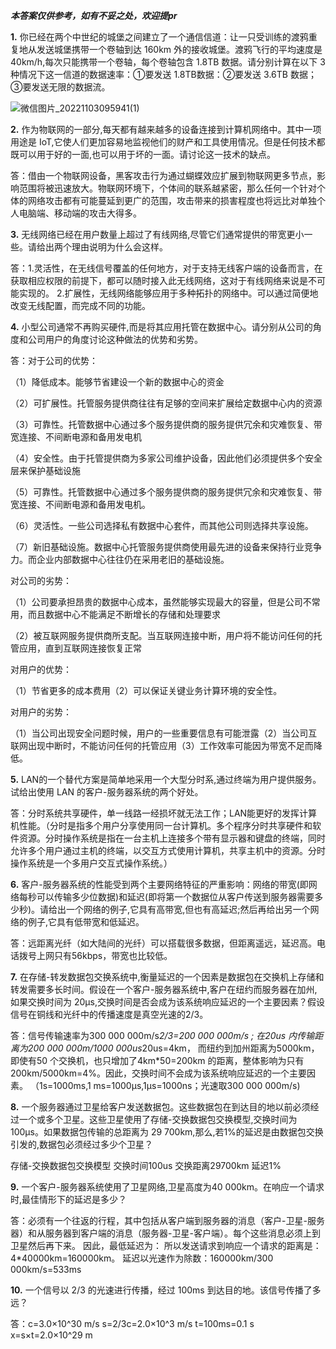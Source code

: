 ***本答案仅供参考，如有不妥之处，欢迎提pr***

**1.** 你已经在两个中世纪的城堡之间建立了一个通信信道：让一只受训练的渡鸦重复地从发送城堡携带一个卷轴到达 160km 外的接收城堡。渡鸦飞行的平均速度是 40km/h,每次只能携带一个卷轴，每个卷轴包含 1.8TB 数据。请分别计算在以下 3 种情况下这一信道的数据速率：①要发送 1.8TB数据：②要发送 3.6TB 数据；③要发送无限的数据流。

![微信图片_20221103095941(1)](https://user-images.githubusercontent.com/73470293/199635004-5fe8c8dc-5aad-4d9f-86cd-0263b99049b7.jpg)

**2.** 作为物联网的一部分,每天都有越来越多的设备连接到计算机网络中。其中一项用途是 IoT,它使人们更加容易地监视他们的财产和工具使用情况。但是任何技术都既可以用于好的一面,也可以用于坏的一面。请讨论这一技术的缺点。

答：借由一个物联网设备，黑客攻击行为通过蝴蝶效应扩展到物联网更多节点，影响范围将被迅速放大。物联网环境下，个体间的联系越紧密，那么任何一个针对个体的网络攻击都有可能蔓延到更广的范围，攻击带来的损害程度也将远比对单独个人电脑端、移动端的攻击大得多。

**3.** 无线网络已经在用户数量上超过了有线网络,尽管它们通常提供的带宽更小一些。请给出两个理由说明为什么会这样。

答：1.灵活性，在无线信号覆盖的任何地方，对于支持无线客户端的设备而言，在获取相应权限的前提下，都可以随时接入此无线网络，这对于有线网络来说是不可能实现的。
2.扩展性，无线网络能够应用于多种拓扑的网络中。可以通过简便地改变无线配置，而完成不同的功能。

**4.** 小型公司通常不再购买硬件,而是将其应用托管在数据中心。请分别从公司的角度和公司用户的角度讨论这种做法的优势和劣势。

答：对于公司的优势：

（1）降低成本。能够节省建设一个新的数据中心的资金

（2）可扩展性。托管服务提供商往往有足够的空间来扩展给定数据中心内的资源

（3）可靠性。托管数据中心通过多个服务提供商的服务提供冗余和灾难恢复、带宽连接、不间断电源和备用发电机

（4）安全性。由于托管提供商为多家公司维护设备，因此他们必须提供多个安全层来保护基础设施

（5）可靠性。托管数据中心通过多个服务提供商的服务提供冗余和灾难恢复、带宽连接、不间断电源和备用发电机。

（6）灵活性。一些公司选择私有数据中心套件，而其他公司则选择共享设施。

（7）新旧基础设施。数据中心托管服务提供商使用最先进的设备来保持行业竞争力。而企业内部数据中心往往仍在采用老旧的基础设施。


对公司的劣势：

（1）公司要承担昂贵的数据中心成本，虽然能够实现最大的容量，但是公司不常用，而且数据中心不能满足不断增长的存储和处理要求

（2）被互联网服务提供商所支配。当互联网连接中断，用户将不能访问任何的托管应用，直到互联网连接恢复正常

对用户的优势：

（1）节省更多的成本费用（2）可以保证关键业务计算环境的安全性。

对用户的劣势：

（1）当公司出现安全问题时候，用户的一些重要信息有可能泄露（2）当公司互联网出现中断时，不能访问任何的托管应用（3）工作效率可能因为带宽不足而降低。

**5.** LAN的一个替代方案是简单地采用一个大型分时系,通过终端为用户提供服务。试给出使用 LAN 的客户-服务器系统的两个好处。

答：分时系统共享硬件，单一线路一经损坏就无法工作；LAN能更好的发挥计算机性能。（分时是指多个用户分享使用同一台计算机。多个程序分时共享硬件和软件资源。分时操作系统是指在一台主机上连接多个带有显示器和键盘的终端，同时允许多个用户通过主机的终端，以交互方式使用计算机，共享主机中的资源。分时操作系统是一个多用户交互式操作系统。）

**6.** 客户-服务器系统的性能受到两个主要网络特征的严重影响：网络的带宽(即网络每秒可以传输多少位数据)和延迟(即将第一个数据位从客户传送到服务器需要多少秒)。请给出一个网络的例子,它具有高带宽,但也有高延迟;然后再给出另一个网络的例子,它具有低带宽和低延迟。

答：远距离光纤（如大陆间的光纤）可以搭载很多数据，但距离遥远，延迟高。电话拨号上网只有56kbps，带宽也比较低。

**7.** 在存储-转发数据包交换系统中,衡量延迟的一个因素是数据包在交换机上存储和转发需要多长时间。假设在一个客户-服务器系统中,客户在纽约而服务器在加州,如果交换时间为 20μs,交换时间是否会成为该系统响应延迟的一个主要因素？假设信号在铜线和光纤中的传播速度是真空光速的2/3。

答：信号传输速率为300 000 000m/s*2/3=200 000 000m/s ;
在20us 内传输距离为200 000 000m/1000 000us*20us=4km，
而纽约到加州距离为5000km， 即使有50 个交换机，也只增加了4km*50=200km 的距离，整体影响为只有200km/5000km=4%。因此，交换时间不会成为该系统响应延迟的一个主要因素。
（1s=1000ms,1 ms=1000μs,1μs=1000ns；光速取300 000 000m/s)

**8.** 一个服务器通过卫星给客户发送数据包。这些数据包在到达目的地以前必须经过一个或多个卫星。这些卫星使用了存储-交换数据包交换模型,交换时间为 100μs。如果数据包传输的总距离为 29 700km,那么,若1%的延迟是由数据包交换引发的,数据包必须经过多少个卫星？

存储-交换数据包交换模型
交换时间100us
交换距离29700km
延迟1%

**9.** 一个客户-服务器系统使用了卫星网络,卫星高度为40 000km。在响应一个请求时,最佳情形下的延迟是多少？

答：必须有一个往返的行程，其中包括从客户端到服务器的消息（客户-卫星-服务器）和从服务器到客户端的消息（服务器-卫星-客户端）。每个这些消息必须上到卫星然后再下来。 因此，最低延迟为：
所以发送请求到响应一个请求的距离是：4*40000km=160000km。
延迟以光速作为除数：160000km/300 000km/s=533ms

**10.** 一个信号以 2/3 的光速进行传播，经过 100ms 到达目的地。该信号传播了多远？

答：c=3.0×10^30 m/s
s=2/3c=2.0×10^3 m/s
t=100ms=0.1 s
x=s×t=2.0×10^29 m

